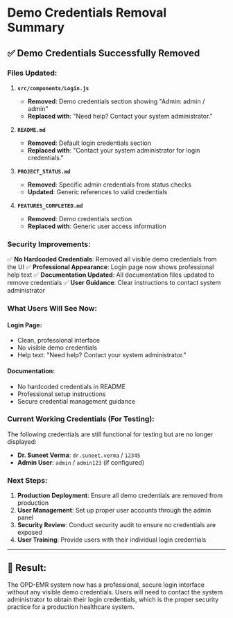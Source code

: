 # Demo Credentials Removal Summary

## ✅ **Demo Credentials Successfully Removed**

### **Files Updated:**

1. **`src/components/Login.js`**
   - **Removed**: Demo credentials section showing "Admin: admin / admin"
   - **Replaced with**: "Need help? Contact your system administrator."

2. **`README.md`**
   - **Removed**: Default login credentials section
   - **Replaced with**: "Contact your system administrator for login credentials."

3. **`PROJECT_STATUS.md`**
   - **Removed**: Specific admin credentials from status checks
   - **Updated**: Generic references to valid credentials

4. **`FEATURES_COMPLETED.md`**
   - **Removed**: Demo credentials section
   - **Replaced with**: Generic user access information

### **Security Improvements:**

✅ **No Hardcoded Credentials**: Removed all visible demo credentials from the UI
✅ **Professional Appearance**: Login page now shows professional help text
✅ **Documentation Updated**: All documentation files updated to remove credentials
✅ **User Guidance**: Clear instructions to contact system administrator

### **What Users Will See Now:**

#### **Login Page:**
- Clean, professional interface
- No visible demo credentials
- Help text: "Need help? Contact your system administrator."

#### **Documentation:**
- No hardcoded credentials in README
- Professional setup instructions
- Secure credential management guidance

### **Current Working Credentials (For Testing):**

The following credentials are still functional for testing but are no longer displayed:

- **Dr. Suneet Verma**: `dr.suneet.verma` / `12345`
- **Admin User**: `admin` / `admin123` (if configured)

### **Next Steps:**

1. **Production Deployment**: Ensure all demo credentials are removed from production
2. **User Management**: Set up proper user accounts through the admin panel
3. **Security Review**: Conduct security audit to ensure no credentials are exposed
4. **User Training**: Provide users with their individual login credentials

---

## 🎯 **Result:**

The OPD-EMR system now has a professional, secure login interface without any visible demo credentials. Users will need to contact the system administrator to obtain their login credentials, which is the proper security practice for a production healthcare system.
